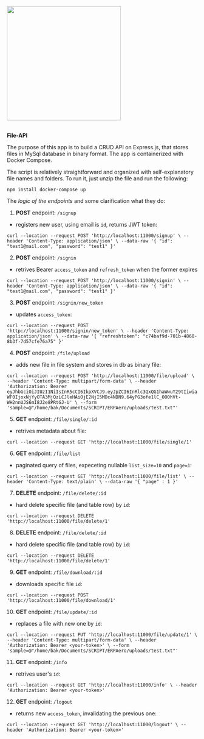 
<img src="https://i.ibb.co/bQXcP2V/mysql.png" width="300"><br/><br/>


**File-API**


The purpose of this app is to build a CRUD API on Express.js, that stores files in MySql database in binary format. The app is containerized with Docker Compose.

The script is relatively straightforward and organized with self-explanatory file names and folders. To run it, just unzip the file and run the following:

`
npm install
docker-compose up
`

The _logic of the endpoints_ and some clarification what they do:

1) **POST** endpoint: `/signup`

- registers new user, using email is `id`, returns JWT token:

`
curl --location --request POST 'http://localhost:11000/signup' \
--header 'Content-Type: application/json' \
--data-raw '{
    "id": "test1@mail.com",
    "password": "test1"
}'
`

2) **POST** endpoint: `/signin`

- retrives Bearer `access_token` and `refresh_token` when the former expires

`
curl --location --request POST 'http://localhost:11000/signin' \
--header 'Content-Type: application/json' \
--data-raw '{
    "id": "test1@mail.com",
    "password": "test1"
}'
`

3) **POST** endpoint: `/signin/new_token`

- updates `access_token`:

`
curl --location --request POST 'http://localhost:11000/signin/new_token' \
--header 'Content-Type: application/json' \
--data-raw '{
    "refreshtoken": "c74baf9d-701b-4868-8b3f-7d57cfe76a75"
}'
`

4) **POST** endpoint: `/file/upload`

- adds new file in file system and stores in db as binary file:

`
curl --location --request POST 'http://localhost:11000/file/upload' \
--header 'Content-Type: multipart/form-data' \
--header 'Authorization: Bearer eyJhbGciOiJIUzI1NiIsInR5cCI6IkpXVCJ9.eyJpZCI6InRlc3QxQG1haWwuY29tIiwiaWF0IjoxNjYyOTA3MjQzLCJleHAiOjE2NjI5MDc4NDN9.64yPG3ofe1lC_OO0hVt-WH2nnUJS6mI8J2e8PRtGJ-U' \
--form 'sample=@"/home/bak/Documents/SCRIPT/ERPAero/uploads/test.txt"'
`

5) **GET** endpoint: `/file/single/:id`

- retrives metadata about file:

`
curl --location --request GET 'http://localhost:11000/file/single/1'
`

6) **GET** endpoint: `/file/list`

- paginated query of files, expeceting nullable `list_size=10` and `page=1`:

`
curl --location --request GET 'http://localhost:11000/file/list' \
--header 'Content-Type: text/plain' \
--data-raw '{
    "page" : 1
}'
`

7) **DELETE** endpoint: `/file/delete/:id`

- hard delete specific file (and table row) by `id`:

`
curl --location --request DELETE 'http://localhost:11000/file/delete/1'
`

8) **DELETE** endpoint: `/file/delete/:id`

- hard delete specific file (and table row) by `id`:

`
curl --location --request DELETE 'http://localhost:11000/file/delete/1'
`

9) **GET** endpoint: `/file/download/:id`

- downloads specific file `id`:

`
curl --location --request POST 'http://localhost:11000/file/download/1'
`

10) **GET** endpoint: `/file/update/:id`

- replaces a file with new one by `id`:

`
curl --location --request PUT 'http://localhost:11000/file/update/1' \
--header 'Content-Type: multipart/form-data' \
--header 'Authorization: Bearer <your-token>' \
--form 'sample=@"/home/bak/Documents/SCRIPT/ERPAero/uploads/test.txt"'
`

11) **GET** endpoint: `/info`

- retrives user's `id`:

`
curl --location --request GET 'http://localhost:11000/info' \
--header 'Authorization: Bearer <your-token>'
`


12) **GET** endpoint: `/logout`

- returns new `access_token`, invalidating the previous one:

`
curl --location --request GET 'http://localhost:11000/logout' \
--header 'Authorization: Bearer <your-token>'
`